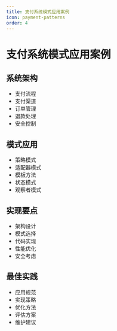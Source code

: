 ```yaml
---
title: 支付系统模式应用案例
icon: payment-patterns
order: 4
---
```


# 支付系统模式应用案例

## 系统架构
- 支付流程
- 支付渠道
- 订单管理
- 退款处理
- 安全控制

## 模式应用
- 策略模式
- 适配器模式
- 模板方法
- 状态模式
- 观察者模式

## 实现要点
- 架构设计
- 模式选择
- 代码实现
- 性能优化
- 安全考虑

## 最佳实践
- 应用规范
- 实现策略
- 优化方法
- 评估方案
- 维护建议
